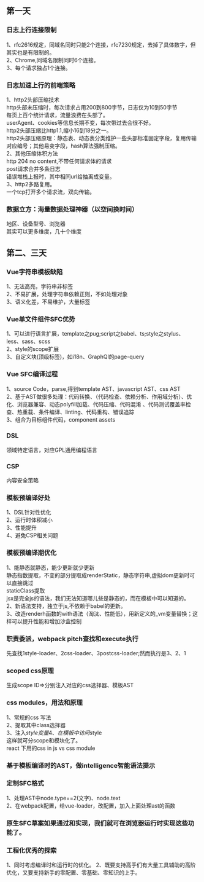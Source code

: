 ## 第一天
### 日志上行连接限制
1、rfc2616规定，同域名同时只能2个连接，rfc7230规定，去掉了具体数字，但其实也是有限制的。  
2、Chrome,同域名限制同时6个连接。  
3、每个请求独占1个连接。
### 日志加速上行的前端策略
1、http2头部压缩技术  
http头部未压缩时，每次请求占用200到800字节，日志仅为10到50字节  
每页上百个统计请求，流量浪费在头部了。  
userAgent、cookies等信息长期不变，每次带过去会很不好。  
http2头部压缩比http1.1,缩小16到18分之一。  
http2头部压缩原理：静态表、动态表分类维护一些头部标准固定字段，复用传输对应编号；其他易变字段，hash算法强制压缩。  
2、其他压缩体积方法  
http 204 no content,不带任何请求体的请求   
post请求合并多条日志  
错误堆栈上报时，其中相同url给抽离成变量。  
3、http2多路复用。  
一个tcp打开多个请求流，双向传输。    
### 数据立方：海量数据处理神器（以空间换时间）
地区、设备型号、浏览器   
其实可以更多维度，几十个维度
## 第二、三天
### Vue字符串模板缺陷
1、无法高亮，字符串非标签  
2、不易扩展，处理字符串依赖正则，不如处理对象   
3、语义化差，不易维护，大量标签 
### Vue单文件组件SFC优势
1、可以进行语言扩展，template之pug;script之babel、ts;style之stylus、less、sass、scss  
2、style的scope扩展  
3、自定义块(顶级标签)，如i18n、GraphQl的page-query  
### Vue SFC编译过程
1、source Code，parse,得到template AST、javascript AST、css AST  
2、基于AST做很多处理：代码转换、（代码检查、依赖分析、作用域分析）、优化、浏览器兼容、动态polyfill加载、代码压缩、代码混淆
、代码测试覆盖率检查、热重载、条件编译、linting、代码重构、错误追踪  
3、组合为目标组件代码，component assets
### DSL
领域特定语言，对应GPL通用编程语言
### CSP
内容安全策略
### 模板预编译好处
1、DSL针对性优化  
2、运行时体积减小  
3、性能提升  
4、避免CSP相关问题
### 模板预编译期优化
1、能静态就静态，能少更新就少更新  
静态指数提取，不变的部分提取成renderStatic，静态字符串,虚拟dom更新时可以直接跳过  
staticClass提取  
jsx是完全js的语法，我们无法知道哪儿些是静态的，而在模板中可以知道的。    
2、新语法支持，独立于js,不依赖于babel的更新。  
3、改造renderh函数的with语法（淘汰、性能低），用新定义的_vm变量替换；这样可以提升性能和增加沙盒控制  
### 职责委派，webpack pitch查找和execute执行
先查找1style-loader、2css-loader、3postcss-loader;然而执行是3、2、1  
### scoped css原理
生成scope ID=>分别注入对应的css选择器、模板AST
### css modules，用法和原理
1、常规的css 写法  
2、提取其中class选择器  
3、注入$style变量  
4、在模板中访问$style  
这样就可分scope和模块化了。  
react 下用的css in js  vs css module
### 基于模板编译时的AST，做intelligence智能语法提示
### 定制SFC格式
1、处理AST中node.type==2(文字)、node.text  
2、在webpack配置，给vue-loader，改配置，加入上面处理ast的函数  
### 原生SFC草案如果通过和实现，我们就可在浏览器运行时实现这些功能了。
### 工程化优秀的探索
1、同时考虑编译时和运行时的优化。
2、既要支持高手们有大量工具辅助的高阶优化，又要支持新手的零配置、零基础、零知识的上手。











